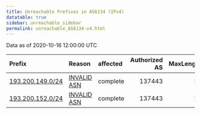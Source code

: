 ```yaml
---
title: Unreachable Prefixes in AS6134 (IPv4)
datatable: true
sidebar: unreachable_sidebar
permalink: unreachable_AS6134-v4.html
---
```


Data as of 2020-10-16 12:00:00 UTC


<div class="datatable-begin"></div>

| Prefix                                                     | Reason                                                                                                 | affected   |   Authorized AS |   MaxLength | Anchor                                         |   unreachable /24s |
|:-----------------------------------------------------------|:-------------------------------------------------------------------------------------------------------|:-----------|----------------:|------------:|:-----------------------------------------------|-------------------:|
| [193.200.149.0/24](https://stat.ripe.net/193.200.149.0/24) | [INVALID ASN](https://rpki-validator.ripe.net/announcement-preview?asn=AS6134&prefix=193.200.149.0/24) | complete   |          137443 |          24 | [RIPE](unreachable_RIPE_NCC_RPKI_Root-v4.html) |                  1 |
| [193.200.152.0/24](https://stat.ripe.net/193.200.152.0/24) | [INVALID ASN](https://rpki-validator.ripe.net/announcement-preview?asn=AS6134&prefix=193.200.152.0/24) | complete   |          137443 |          24 | [RIPE](unreachable_RIPE_NCC_RPKI_Root-v4.html) |                  1 |

<div class="datatable-end"></div>
